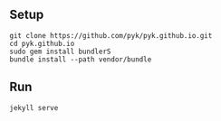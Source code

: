 ## Setup

    git clone https://github.com/pyk/pyk.github.io.git
    cd pyk.github.io
    sudo gem install bundlerS
    bundle install --path vendor/bundle

## Run

    jekyll serve
